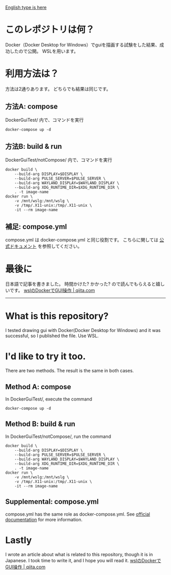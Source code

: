 [English type is here](https://github.com/rayfiyo/DockerGuiTest#what-is-this-repository)
# このレポジトリは何？
Docker（Docker Desktop for Windows）でguiを描画する試験をした結果、成功したので公開。
WSLを用います。

# 利用方法は？
方法は2通りあります。
どちらでも結果は同じです。
## 方法A: compose
DockerGuiTest/ 内で、コマンドを実行
~~~
docker-compose up -d
~~~
## 方法B: build & run
DockerGuiTest/notCompose/ 内で、コマンドを実行
~~~
docker build \
	--build-arg DISPLAY=$DISPLAY \
	--build-arg PULSE_SERVER=$PULSE_SERVER \
	--build-arg WAYLAND_DISPLAY=$WAYLAND_DISPLAY \
	--build-arg XDG_RUNTIME_DIR=$XDG_RUNTIME_DIR \
	. -t image-name 
docker run \
	-v /mnt/wslg:/mnt/wslg \
	-v /tmp/.X11-unix:/tmp/.X11-unix \
	-it --rm image-name
~~~
## 補足: compose.yml
compose.yml は docker-compose.yml と同じ役割です。
こちらに関しては [公式ドキュメント](https://docs.docker.jp/compose/compose-file/#compose-spec-compose-file) を参照してください。

# 最後に
日本語で記事を書きました。
時間かけた? かかった? ので読んでもらえると嬉しいです。
[wslのDockerでGUI操作 | qiita.com](https://qiita.com/rayfiyo/items/17842dcf258b4d585531)

---

# What is this repository?
I tested drawing gui with Docker(Docker Desktop for Windows) and it was successful, so I published the file.
Use WSL.

# I'd like to try it too.
There are two methods.
The result is the same in both cases.
## Method A: compose
In DockerGuiTest/, execute the command
~~~
docker-compose up -d
~~~
## Method B: build & run
In DockerGuiTest/notCompose/, run the command
~~~
docker build \
	--build-arg DISPLAY=$DISPLAY \
	--build-arg PULSE_SERVER=$PULSE_SERVER \
	--build-arg WAYLAND_DISPLAY=$WAYLAND_DISPLAY \
	--build-arg XDG_RUNTIME_DIR=$XDG_RUNTIME_DIR \
	. -t image-name 
docker run \
	-v /mnt/wslg:/mnt/wslg \
	-v /tmp/.X11-unix:/tmp/.X11-unix \
	-it --rm image-name
~~~
## Supplemental: compose.yml
compose.yml has the same role as docker-compose.yml.
See [official documentation](https://docs.docker.com/compose/compose-file/#compose-file) for more information.

# Lastly
I wrote an article about what is related to this repository, though it is in Japanese.
I took time to write it, and I hope you will read it.
[wslのDockerでGUI操作 | qiita.com](https://qiita.com/rayfiyo/items/17842dcf258b4d585531)
